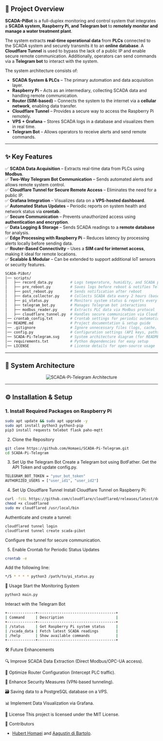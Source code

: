 ## 📌 Project Overview  
**SCADA-PiBot** is a full-duplex monitoring and control system that integrates a **SCADA system, Raspberry Pi, and Telegram bot** to **remotely monitor and manage a water treatment plant**.  

The system extracts **real-time operational data** from **PLCs** connected to the SCADA system and securely transmits it to an **online database**. A **Cloudflare Tunnel** is used to bypass the lack of a public IP and enable secure remote communication. Additionally, operators can send commands via a **Telegram bot** to interact with the system.  

The system architecture consists of:  
- **SCADA System & PLCs** – The primary automation and data acquisition layer.  
- **Raspberry Pi** – Acts as an intermediary, collecting SCADA data and handling remote communication.  
- **Router (SIM-based)** – Connects the system to the internet via a **cellular network**, enabling data transfer.  
- **Cloudflare Tunnel** – Provides a secure way to access the Raspberry Pi remotely.  
- **VPS + Grafana** – Stores SCADA logs in a database and visualizes them in real time.  
- **Telegram Bot** – Allows operators to receive alerts and send remote commands.  

---

## ✨ Key Features  
✅ **SCADA Data Acquisition** – Extracts real-time data from PLCs using **Modbus**.  
✅ **Two-Way Telegram Bot Communication** – Sends automated alerts and allows remote system control.  
✅ **Cloudflare Tunnel for Secure Remote Access** – Eliminates the need for a public IP.  
✅ **Grafana Integration** – Visualizes data on a **VPS-hosted dashboard**.  
✅ **Automated Status Updates** – Periodic reports on system health and network status via **crontab**.  
✅ **Secure Communication** – Prevents unauthorized access using **authentication and encryption**.  
✅ **Data Logging & Storage** – Sends SCADA readings to a **remote database** for analysis.  
✅ **Edge Processing with Raspberry Pi** – Reduces latency by processing alerts locally before sending data.  
✅ **Router-Based Connectivity** – Uses a **SIM card for internet access**, making it ideal for remote locations.  
✅ **Scalable & Modular** – Can be extended to support additional IoT sensors or security features.  




```bash
SCADA-PiBot/
│── scripts/
│   ├── record_data.py        # Logs temperature, humidity, and SCADA parameters
│   ├── pre_reboot.py         # Saves logs before reboot & notifies Telegram
│   ├── post_reboot.py        # Sends notification after reboot
│   ├── data_collector.py     # Collects SCADA data every 2 hours (based on crontab)
│   ├── pi_status.py          # Monitors system status & reports every 6 hours
│   ├── telegram_bot.py       # Manages Telegram bot interactions
│   ├── modbus_reader.py      # Extracts PLC data via Modbus protocol
│   ├── cloudflare_tunnel.py  # Handles secure communication via Cloudflare
│── crontab_config.txt        # Crontab settings for periodic automation
│── README.md                 # Project documentation & setup guide
│── .gitignore                # Ignore unnecessary files (logs, cache, env, etc.)
│── config.py                 # Configuration settings (API keys, paths, bot tokens)
│── SCADA-Pi-Telegram.svg     # System architecture diagram (for README display)
│── requirements.txt          # Python dependencies for easy setup
│── LICENSE                   # License details for open-source usage
```

---

## 📡 System Architecture

<p align="center">
  <img src="https://github.com/Homaei/SCADA-Pi-Telegram/raw/main/SCADA-Pi-Telegram.webpa" alt="SCADA-Pi-Telegram Architecture">
</p>




---

## ⚙️ Installation & Setup

### **1. Install Required Packages on Raspberry Pi**
```bash
sudo apt update && sudo apt upgrade -y
sudo apt install python3 python3-pip
pip3 install requests telebot flask paho-mqtt
```

2. Clone the Repository
```bash
git clone https://github.com/Homaei/SCADA-Pi-Telegram.git
cd SCADA-Pi-Telegram
```

3. Set Up the Telegram Bot
Create a Telegram bot using BotFather.
Get the API Token and update config.py.
```bash
TELEGRAM_BOT_TOKEN = "your_bot_token"
AUTHORIZED_USERS = ["user_id1", "user_id2"]
```

4. Set Up Cloudflare Tunnel
Install Cloudflare Tunnel on Raspberry Pi:
```bash
curl -fsSL https://github.com/cloudflare/cloudflared/releases/latest/download/cloudflared-linux-arm -o cloudflared
chmod +x cloudflared
sudo mv cloudflared /usr/local/bin
```

Authenticate and create a tunnel:
```bash
cloudflared tunnel login
cloudflared tunnel create scada-pibot
```
Configure the tunnel for secure communication.

5. Enable Crontab for Periodic Status Updates
```bash
crontab -e
```

Add the following line:
```bash
*/5 * * * * python3 /path/to/pi_status.py
```

🚀 Usage
Start the Monitoring System
```bash
python3 main.py
```
Interact with the Telegram Bot

```bash
+-------------+------------------------------------+
| Command     | Description                        |
+-------------+------------------------------------+
| /status     | Get Raspberry Pi system status     |
| /scada_data | Fetch latest SCADA readings        |
| /help       | Show available commands            |
+-------------+------------------------------------+
```

🛠 Future Enhancements

🔍 Improve SCADA Data Extraction (Direct Modbus/OPC-UA access).

📡 Optimize Router Configuration (Intercept PLC traffic).

🔐 Enhance Security Measures (VPN-based tunneling).

🗃 Saving data to a PostgreSQL database on a VPS.

📊 Implement Data Visualization via Grafana.

📝 License
This project is licensed under the MIT License.

👥 Contributors
- [Hubert Homaei](https://github.com/homaei) and [Aagustin di Bartolo](https://github.com/Jacklamotta).
